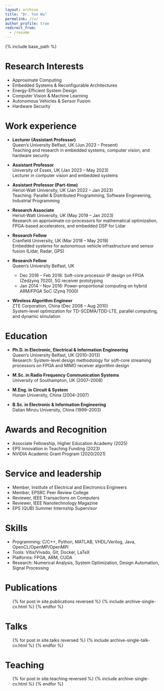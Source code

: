 ```yaml
---
layout: archive
title: "Dr. Yun Wu"
permalink: /cv/
author_profile: true
redirect_from:
  - /resume
---
```


{% include base_path %}

Research Interests
======
* Approximate Computing  
* Embedded Systems & Reconfigurable Architectures
* Energy-Efficient System Design
* Computer Vision & Machine Learning  
* Autonomous Vehicles & Sensor Fusion  
* Hardware Security

Work experience
======
* **Lecturer (Assistant Professor)**  
  Queen’s University Belfast, UK (Jun 2023 – Present)  
  Teaching and research in embedded systems, computer vision, and hardware security

* **Assistant Professor**  
  University of Essex, UK (Jan 2023 – May 2023)  
  Lecturer in computer vision and embedded systems

* **Assistant Professor (Part-time)**  
  Heriot-Watt University, UK (Jan 2022 – Jan 2023)  
  Teaching: Parallel & Distributed Programming, Software Engineering, Industrial Programming

* **Research Associate**  
  Heriot-Watt University, UK (May 2019 – Jan 2023)  
  Research on approximate co-processors for mathematical optimization, FPGA-based accelerators, and embedded DSP for Lidar
  
* **Research Fellow**  
  Cranfield University, UK (Mar 2018 – May 2019)  
  Embedded systems for autonomous vehicle infrastructure and sensor fusion (Lidar, Radar, GPS)

* **Research Fellow**  
  Queen’s University Belfast, UK  
  - Dec 2016 – Feb 2018: Soft-core processor IP design on FPGA (Zedzynq 7020), 5G receiver prototyping  
  - Jan 2014 – Nov 2016: Power-proportional computing on hybrid ARM/FPGA SoC (Zynq 7000)

* **Wireless Algorithm Engineer**  
  ZTE Corporation, China (Dec 2008 – Aug 2010)  
  System-level optimization for TD-SCDMA/TDD-LTE, parallel computing, and dynamic simulation

Education
======
* **Ph.D. in Electronic, Electrical & Information Engineering**  
  Queen’s University Belfast, UK (2010–2013)  
  Research: System-level design methodology for soft-core streaming processors on FPGA and MIMO receiver algorithm design

* **M.Sc. in Radio Frequency Communication Systems**  
  University of Southampton, UK (2007–2008)

* **M.Eng. in Circuit & System**  
  Hunan University, China (2004–2007)  

* **B.Sc. in Electronic & Information Engineering**  
  Dalian Minzu University, China (1999–2003)

Awards and Recognition
======
* Associate Fellowship, Higher Education Academy (2025)  
* EPS Innovation in Teaching Funding (2023)
* NVIDIA Academic Grant Program (2020/2021)

Service and leadership
======
* Member, Institute of Electrical and Electronics Engineers 
* Member, EPSRC Peer Review College  
* Reviewer, IEEE Transactions on Computers  
* Reviewer, IEEE Nanotechnology Magazine 
* EPS (QUB) Summer Internship Supervisor
  
Skills
======
* Programming: C/C++, Python, MATLAB, VHDL/Verilog, Java, OpenCL/OpenMP/OpenMPI
* Tools: Vitis/Vivado, Git, Docker, LaTeX  
* Platforms: FPGA, ARM, CUDA
* Research: Numerical Analysis, System Optimization, Design Automation, Signal Processing

Publications
======
  <ul>{% for post in site.publications reversed %}
    {% include archive-single-cv.html %}
  {% endfor %}</ul>
  
Talks
======
  <ul>{% for post in site.talks reversed %}
    {% include archive-single-talk-cv.html  %}
  {% endfor %}</ul>
  
Teaching
======
  <ul>{% for post in site.teaching reversed %}
    {% include archive-single-cv.html %}
  {% endfor %}</ul>

